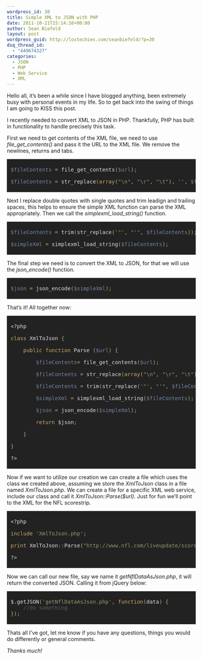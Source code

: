 ```yaml
---
wordpress_id: 30
title: Simple XML to JSON with PHP
date: 2011-10-21T15:14:16+00:00
author: Sean Biefeld
layout: post
wordpress_guid: http://lostechies.com/seanbiefeld/?p=30
dsq_thread_id:
  - "449674327"
categories:
  - JSON
  - PHP
  - Web Service
  - XML
---
```

<article> 

Hello all, it&#8217;s been a while since I have blogged anything, been extremely busy with personal events in my life. So to get back into the swing of things I am going to KISS this post.



I recently needed to convert XML to JSON in PHP. Thankfully, PHP has built in functionality to handle precisely this task.



First we need to get contents of the XML file, we need to use _file\_get\_contents()_ and pass it the URL to the XML file. We remove the newlines, returns and tabs.

<pre style="background-color:#222;color:#ddd;overflow:auto;padding:20px 10px;font-family:monospace;"><span style="color:#7587A6">$fileContents</span> <span style="color:#CDA869">=</span> file_get_contents<span style="color:#CDA869">(</span><span style="color:#7587A6">$url</span><span style="color:#CDA869">);</span>

<span style="color:#7587A6">$fileContents</span><span style="color:#CDA869"> = </span>str_replace<span style="color:#CDA869">(array(</span><span style="color:#8F9D6A;">"\n"</span><span style="color:#CDA869">,</span> <span style="color:#8F9D6A;">"\r"</span><span style="color:#CDA869">,</span> <span style="color:#8F9D6A;">"\t"</span><span style="color:#CDA869">),</span> <span style="color:#8F9D6A;">''</span><span style="color:#CDA869">,</span> <span style="color:#7587A6">$fileContents</span><span style="color:#CDA869">);</span></pre>



Next I replace double quotes with single quotes and trim leadign and trailing spaces, this helps to ensure the simple XML function can parse the XML appropriately. Then we call the _simplexml\_load\_string()_ function.

<pre style="background-color:#222;color:#ddd;overflow:auto;padding:20px 10px;font-family:monospace;"><span style="color:#7587A6">$fileContents</span> <span style="color:#CDA869">=</span> trim<span style="color:#CDA869">(</span>str_replace<span style="color:#CDA869">(</span><span style="color:#8F9D6A;">'"'</span><span style="color:#CDA869">,</span> <span style="color:#8F9D6A;">"'"</span><span style="color:#CDA869">,</span> <span style="color:#7587A6">$fileContents</span><span style="color:#CDA869">));</span>

<span style="color:#7587A6">$simpleXml</span> <span style="color:#CDA869">=</span> simplexml_load_string<span style="color:#CDA869">(</span><span style="color:#7587A6">$fileContents</span><span style="color:#CDA869">);</span></pre>



The final step we need is to convert the XML to JSON, for that we will use the _json_encode()_ function.

<pre style="background-color:#222;color:#ddd;overflow:auto;padding:20px 10px;font-family:monospace;"><span style="color:#7587A6">$json</span> <span style="color:#CDA869">=</span> json_encode<span style="color:#CDA869">(</span><span style="color:#7587A6"><span style="color:#7587A6">$simpleXml</span><span style="color:#CDA869">);</span></pre>


<p>
  
</p>


<p>
  That&#8217;s it! All together now:
</p>


<pre style="background-color:#222;color:#ddd;overflow:auto;padding:20px 10px;font-family:monospace;">&lt;?php

<span style="color:#CDA869">class</span> XmlToJson <span style="color:#CDA869">{</span>

	<span style="color:#CDA869">public function</span> Parse <span style="color:#CDA869">(</span><span style="color:#7587A6">$url</span><span style="color:#CDA869">) {</span>

		<span style="color:#7587A6">$fileContents</span><span style="color:#CDA869">=</span> file_get_contents<span style="color:#CDA869">(</span><span style="color:#7587A6">$url</span><span style="color:#CDA869">);</span>

		<span style="color:#7587A6">$fileContents</span><span style="color:#CDA869"> = </span>str_replace<span style="color:#CDA869">(array(</span><span style="color:#8F9D6A;">"\n"</span><span style="color:#CDA869">,</span> <span style="color:#8F9D6A;">"\r"</span><span style="color:#CDA869">,</span> <span style="color:#8F9D6A;">"\t"</span><span style="color:#CDA869">),</span> <span style="color:#8F9D6A;">''</span><span style="color:#CDA869">,</span> <span style="color:#7587A6">$fileContents</span><span style="color:#CDA869">);</span>

		<span style="color:#7587A6">$fileContents</span> <span style="color:#CDA869">=</span> trim<span style="color:#CDA869">(</span>str_replace<span style="color:#CDA869">(</span><span style="color:#8F9D6A;">'"'</span><span style="color:#CDA869">,</span> <span style="color:#8F9D6A;">"'"</span><span style="color:#CDA869">,</span> <span style="color:#7587A6">$fileContents</span><span style="color:#CDA869">));</span>

		<span style="color:#7587A6">$simpleXml</span> <span style="color:#CDA869">=</span> simplexml_load_string<span style="color:#CDA869">(</span><span style="color:#7587A6">$fileContents</span><span style="color:#CDA869">);</span>

		<span style="color:#7587A6">$json</span> <span style="color:#CDA869">=</span> json_encode<span style="color:#CDA869">(</span><span style="color:#7587A6">$simpleXml</span><span style="color:#CDA869">);</span>

		<span style="color:#CDA869">return</span> $json<span style="color:#CDA869">;

	}

}</span>

?&gt;
</pre>


<p>
  
</p>


<p>
  Now if we want to utilize our creation we can create a file which uses the class we created above, assuming we store the <em>XmlToJson</em> class in a file named <em>XmlToJson.php</em>. We can create a file for a specific XML web service, include our class and call it <em>XmlToJson::Parse($url)</em>. Just for fun we&#8217;ll point to the XML for the NFL scorestrip.
</p>


<pre style="background-color:#222;color:#ddd;overflow:auto;padding:20px 10px;font-family:monospace;">&lt;?php

<span style="color:#CDA869">include</span> <span style="color:#8F9D6A;">'XmlToJson.php'</span><span style="color:#CDA869">;

print</span> XmlToJson<span style="color:#CDA869">::</span>Parse<span style="color:#CDA869">(</span><span style="color:#8F9D6A;">"http://www.nfl.com/liveupdate/scorestrip/ss.xml"</span><span style="color:#CDA869">);</span>

?&gt;</pre>


<p>
  
</p>


<p>
  Now we can call our new file, say we name it <em>getNflDataAsJson.php</em>, it will return the converted JSON. Calling it from jQuery below:
</p>


<pre style="background-color:#222;color:#ddd;overflow:auto;padding:20px 10px;font-family:monospace;">$.getJSON<span style="color:#CDA869">(</span><span style="color:#8F9D6A;">'getNflDataAsJson.php'</span><span style="color:#CDA869">, function(</span>data<span style="color:#CDA869">) {</span> 
	<span style="color:#5F5A60">//do something</span>
<span style="color:#CDA869">});</span></pre>


<p>
  
</p>


<p>
  Thats all I&#8217;ve got, let me know if you have any questions, things you would do differently or general comments.
</p>


<p>
  <em>Thanks much!</em>
</p>
</article>